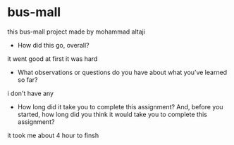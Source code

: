 # bus-mall

this bus-mall project made by mohammad altaji

- How did this go, overall?

it went good at first it was hard 

- What observations or questions do you have about what you’ve learned so far?

i don't have any

- How long did it take you to complete this assignment? And, before you started, how long did you think it would take you to complete this assignment?

it took me about 4 hour to finsh 